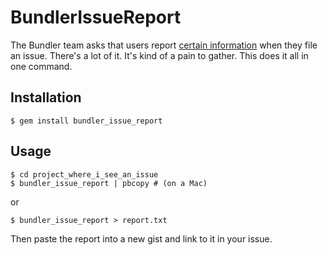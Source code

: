 # BundlerIssueReport

The Bundler team asks that users report [certain information][ISSUES.md] when
they file an issue.  There's a lot of it.  It's kind of a pain to gather.
This does it all in one command.

[ISSUES.md]: https://github.com/Peeja/pair_exchange/commit/bb6da645656c7be8c8a752eed4990e8541565eda


## Installation

    $ gem install bundler_issue_report

## Usage

    $ cd project_where_i_see_an_issue
    $ bundler_issue_report | pbcopy # (on a Mac)

or

    $ bundler_issue_report > report.txt

Then paste the report into a new gist and link to it in your issue.
